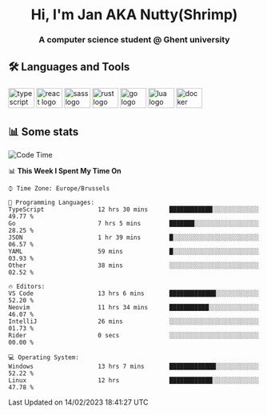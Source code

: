 <h1 align="center">Hi, I'm Jan AKA Nutty(Shrimp)</h1>
<h3 align="center">A computer science student @ Ghent university</h3>

<h2 align="left">🛠️ Languages and Tools</h2>

###

<div align="left">
  <img src="https://cdn.jsdelivr.net/gh/devicons/devicon/icons/typescript/typescript-original.svg" height="40" width="52" alt="typescript logo"  />
  <img src="https://cdn.jsdelivr.net/gh/devicons/devicon/icons/react/react-original.svg" height="40" width="52" alt="react logo"  />
  <img src="https://cdn.jsdelivr.net/gh/devicons/devicon/icons/sass/sass-original.svg" height="40" width="52" alt="sass logo"  />
  <img src="https://cdn.jsdelivr.net/gh/devicons/devicon/icons/rust/rust-plain.svg" height="40" width="52" alt="rust logo"  />
  <img src="https://cdn.jsdelivr.net/gh/devicons/devicon/icons/go/go-original.svg" height="40" width="52" alt="go logo"  />
  <img src="https://cdn.jsdelivr.net/gh/devicons/devicon/icons/lua/lua-original.svg" height="40" width="52" alt="lua logo"  />
  <img src="https://cdn.jsdelivr.net/gh/devicons/devicon/icons/docker/docker-original.svg" height="40" width="52" alt="docker logo"  />
</div>

<h2>📊 Some stats</h2>

<!--START_SECTION:waka-->
![Code Time](http://img.shields.io/badge/Code%20Time-2%2C587%20hrs%2050%20mins-blue)

📊 **This Week I Spent My Time On** 

```text
⌚︎ Time Zone: Europe/Brussels

💬 Programming Languages: 
TypeScript               12 hrs 30 mins      ████████████░░░░░░░░░░░░░   49.77 % 
Go                       7 hrs 5 mins        ███████░░░░░░░░░░░░░░░░░░   28.25 % 
JSON                     1 hr 39 mins        █░░░░░░░░░░░░░░░░░░░░░░░░   06.57 % 
YAML                     59 mins             █░░░░░░░░░░░░░░░░░░░░░░░░   03.93 % 
Other                    38 mins             ░░░░░░░░░░░░░░░░░░░░░░░░░   02.52 % 

🔥 Editors: 
VS Code                  13 hrs 6 mins       █████████████░░░░░░░░░░░░   52.20 % 
Neovim                   11 hrs 34 mins      ███████████░░░░░░░░░░░░░░   46.07 % 
IntelliJ                 26 mins             ░░░░░░░░░░░░░░░░░░░░░░░░░   01.73 % 
Rider                    0 secs              ░░░░░░░░░░░░░░░░░░░░░░░░░   00.00 % 

💻 Operating System: 
Windows                  13 hrs 7 mins       █████████████░░░░░░░░░░░░   52.22 % 
Linux                    12 hrs              ████████████░░░░░░░░░░░░░   47.78 % 

```


 Last Updated on 14/02/2023 18:41:27 UTC
<!--END_SECTION:waka-->
